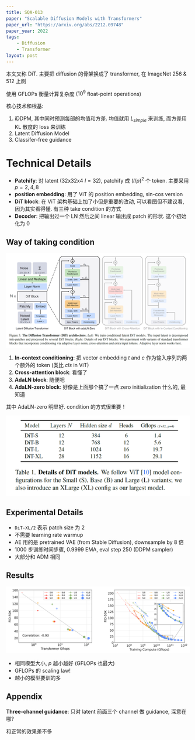 ```yaml
---
title: SQA-013
paper: "Scalable Diffusion Models with Transformers"
paper_url: "https://arxiv.org/abs/2212.09748" 
paper_year: 2022
tags: 
    - Diffusion
    - Transformer
layout: post
---
```


本文又称 DiT. 主要把 diffusion 的骨架换成了 transformer, 在 ImageNet 256 & 512 上刷

使用 GFLOPs 衡量计算复杂度 ($10^9$ float-point operations)

核心技术和根基:

1. iDDPM, 其中同时预测每部的均值和方差. 均值就用 $L_{simple}$ 来训练, 而方差用 KL 散度的 loss 来训练
2. Latent Diffusion Model
3. Classifer-free guidance

# Technical Details

- **Patchify**: 对 latent (32x32x4 $I=32$), patchify 成 $(I/p)^2$ 个 token. 主要采用 $p=2,4,8$
- **position embedding**: 用了 ViT 的 position embedding, sin-cos version
- **DiT block**: 在 ViT 架构基础上加了小但是重要的改动, 可以看图但不建议看, 因为其实看得懂. 有三种 take condition 的方式
- **Decoder**: 把输出过一个 LN 然后之间 linear 输出成 patch 的形状. 这个初始化为 0

## Way of taking condition

![image not found](/papers/SQA-013/block.png)

1. **In-context conditioning**: 把 vector embedding $t$ and $c$ 作为输入序列的两个额外的 token (类比 *cls* in ViT)
2. **Cross-attention block**: 看懂了
3. **AdaLN block**: 随便吧
4. **AdaLN-zero block**: 好像是上面那个搞了一点 zero initialization 什么的, 最知道

其中 AdaLN-zero 明显好. condition 的方式很重要！

![image not found](/papers/SQA-013/tab_model_details.png)

## Experimental Details

- `DiT-XL/2` 表示 patch size 为 2
- 不需要 learning rate warmup
- AE 用的是 pretrained VAE (from Stable Diffusion), downsample by 8 倍
- 1000 步训练时间步骤, 0.9999 EMA, eval step 250 (DDPM sampler)
- 大部分和 ADM 相同

## Results

![image not found](/papers/SQA-013/scale.png)

- 相同模型大小, $p$ 越小越好 (GFLOPs 也最大)
- GFLOPs 的 scaling law!
- 越小的模型要训的多

## Appendix

**Three-channel guidance**: 只对 latent 前面三个 channel 做 guidance, 深意在哪?

和正常的效果差不多